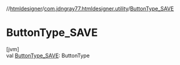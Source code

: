 //[htmldesigner](../../index.md)/[com.jdngray77.htmldesigner.utility](index.md)/[ButtonType_SAVE](-button-type_-s-a-v-e.md)

# ButtonType_SAVE

[jvm]\
val [ButtonType_SAVE](-button-type_-s-a-v-e.md): ButtonType
